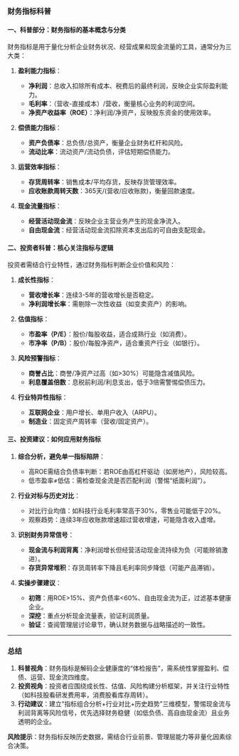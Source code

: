 ### 财务指标科普

#### 一、科普部分：财务指标的基本概念与分类  
财务指标是用于量化分析企业财务状况、经营成果和现金流量的工具，通常分为三大类：  
1. **盈利能力指标**：  
   - **净利润**：总收入扣除所有成本、税费后的最终利润，反映企业实际盈利能力。  
   - **毛利率**：（营收-直接成本）/营收，衡量核心业务的利润空间。  
   - **净资产收益率（ROE）**：净利润/净资产，反映股东资金的使用效率。  

2. **偿债能力指标**：  
   - **资产负债率**：总负债/总资产，衡量企业财务杠杆和风险。  
   - **流动比率**：流动资产/流动负债，评估短期偿债能力。  

3. **运营效率指标**：  
   - **存货周转率**：销售成本/平均存货，反映存货管理效率。  
   - **应收账款周转天数**：365天/(营收/应收账款)，衡量回款速度。  

4. **现金流量指标**：  
   - **经营活动现金流**：反映企业主营业务产生的现金净流入。  
   - **自由现金流**：经营活动现金流扣除资本支出后的可自由支配现金。  

#### 二、投资者科普：核心关注指标与逻辑  
投资者需结合行业特性，通过财务指标判断企业价值和风险：  
1. **成长性指标**：  
   - **营收增长率**：连续3-5年的营收增长是否稳定。  
   - **净利润增长率**：需剔除一次性收益（如变卖资产）的影响。  

2. **估值指标**：  
   - **市盈率（P/E）**：股价/每股收益，适合成熟行业（如消费）。  
   - **市净率（P/B）**：股价/每股净资产，适合重资产行业（如银行）。  

3. **风险预警指标**：  
   - **商誉占比**：商誉/净资产过高（如>30%）可能隐含减值风险。  
   - **利息覆盖倍数**：息税前利润/利息支出，低于3倍需警惕偿债压力。  

4. **行业特异性指标**：  
   - **互联网企业**：用户增长、单用户收入（ARPU）。  
   - **制造业**：固定资产周转率（营收/固定资产）。  

#### 三、投资建议：如何应用财务指标  
1. **综合分析，避免单一指标陷阱**：  
   - 高ROE需结合负债率判断：若ROE由高杠杆驱动（如房地产），风险较高。  
   - 低市盈率≠低估：需检查现金流是否匹配利润（警惕“纸面利润”）。  

2. **行业对标与历史对比**：  
   - 对比行业均值：如科技行业毛利率常高于30%，零售业可能低于20%。  
   - 观察趋势：连续3年应收账款增速超过营收增速，可能隐含收入虚增。  

3. **识别财务异常信号**：  
   - **现金流与利润背离**：净利润增长但经营活动现金流持续为负（可能赊销激进）。  
   - **存货异常堆积**：存货周转率下降且毛利率同步降低（可能产品滞销）。  

4. **实操步骤建议**：  
   - **初筛**：用ROE>15%、资产负债率<60%、自由现金流为正，过滤基本健康企业。  
   - **深挖**：重点分析现金流量表，验证利润质量。  
   - **验证**：查阅管理层讨论章节，确认财务数据与战略描述的一致性。  

---

### **总结**  
1. **科普视角**：财务指标是解码企业健康度的“体检报告”，需系统性掌握盈利、偿债、运营、现金流四维度。  
2. **投资视角**：投资者应围绕成长性、估值、风险构建分析框架，并关注行业特性（如科技股看研发费用率，消费股看库存周转）。  
3. **行动建议**：建立“指标组合分析+行业对比+历史趋势”三维模型，警惕现金流与利润背离等风险信号，优先选择财务稳健（如低负债、高自由现金流）且业务透明的企业。  

**风险提示**：财务指标反映历史数据，需结合行业前景、管理层能力等非量化因素综合决策。